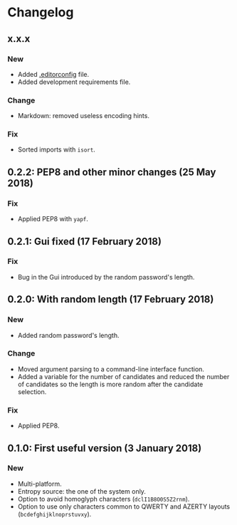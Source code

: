 # Changelog

## x.x.x

### New

-   Added [.editorconfig](https://editorconfig.org/) file.
-   Added development requirements file.

### Change

-   Markdown: removed useless encoding hints.

### Fix

-   Sorted imports with `isort`.

## 0.2.2: PEP8 and other minor changes (25 May 2018)

### Fix

-   Applied PEP8 with `yapf`.

## 0.2.1: Gui fixed (17 February 2018)

### Fix

-   Bug in the Gui introduced by the random password's length.

## 0.2.0: With random length (17 February 2018)

### New

-   Added random password's length.

### Change

-   Moved argument parsing to a command-line interface function.
-   Added a variable for the number of candidates and reduced the number of
    candidates so the length is more random after the candidate selection.

### Fix

-   Applied PEP8.

## 0.1.0: First useful version (3 January 2018)

### New

-   Multi-platform.
-   Entropy source: the one of the system only.
-   Option to avoid homoglyph characters (`dclI1B8O0S5Z2rnm`).
-   Option to use only characters common to QWERTY and AZERTY layouts
    (`bcdefghijklnoprstuvxy`).


